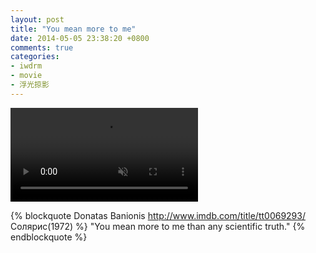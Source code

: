 ```yaml
---
layout: post
title: "You mean more to me"
date: 2014-05-05 23:38:20 +0800
comments: true
categories:
- iwdrm
- movie
- 浮光掠影
---
```


<video autoplay loop muted playsinline>
    <source src="{{ site.static_base }}/downloads/video/movie_clips/you_mean_more_to_me.mp4" type="video/mp4">
    <p>Your browser doesn't support this embedded video.</p>
</video>

{% blockquote Donatas Banionis http://www.imdb.com/title/tt0069293/ Солярис(1972) %}
"You mean more to me than any scientific truth."
{% endblockquote %}
